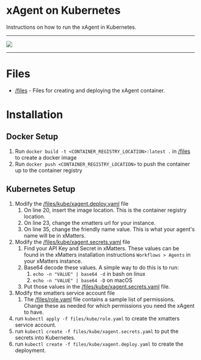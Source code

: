 # xAgent on Kubernetes

Instructions on how to run the xAgent in Kubernetes.

---------

<kbd>
  <img src="https://github.com/xmatters/xMatters-Labs/raw/master/media/disclaimer.png">
</kbd>

---------

# Files

* [/files](/files) - Files for creating and deploying the xAgent container.

# Installation

## Docker Setup

1. Run `docker build -t <CONTAINER_REGISTRY_LOCATION>:latest .` in [/files](/files) to create a docker image
2. Run `docker push <CONTAINER_REGISTRY_LOCATION>` to push the container up to the container registry

## Kubernetes Setup

1. Modify the [/files/kube/xagent.deploy.yaml](/files/kube/xagent.deploy.yaml) file
    1. On line 20, insert the image location. This is the container registry location.
    2. On line 23, change the xmatters url for your instance.
    3. On line 35, change the friendly name value. This is what your agent's name will be in xMatters.
2. Modify the [/files/kube/xagent.secrets.yaml](/files/kube/xagent.secrets.yaml) file
    1. Find your API Key and Secret in xMatters. These values can be found in the xMatters installation instructions `Workflows > Agents` in your xMatters instance.
    2. Base64 decode these values. A simple way to do this is to run:
        1. `echo -n "VALUE" | base64 -d` in bash on linux
        2. `echo -n "VALUE" | base64 -D` on macOS
    3. Put those values in the [/files/kube/xagent.secrets.yaml](/files/kube/xagent.secrets.yaml) file.
3. Modify the xmatters service account file
    1. The [/files/role.yaml](/files/role.yaml) file contains a sample list of permissions. Change these as needed for which permissions you need the xAgent to have.
4. run `kubectl apply -f files/kube/role.yaml` to create the xmatters service account.
5. run `kubectl create -f files/kube/xagent.secrets.yaml` to put the secrets into Kubernetes.
6. run `kubectl create -f files/kube/xagent.deploy.yaml` to create the deployment.


